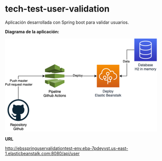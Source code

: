 # tech-test-user-validation
Aplicación desarrollada con Spring boot para validar usuarios.

**Diagrama de la aplicación:**

![](diagram.png)

**URL**

http://ebsspringuservalidationtest-env.eba-7pdeyvst.us-east-1.elasticbeanstalk.com:8080/api/user
